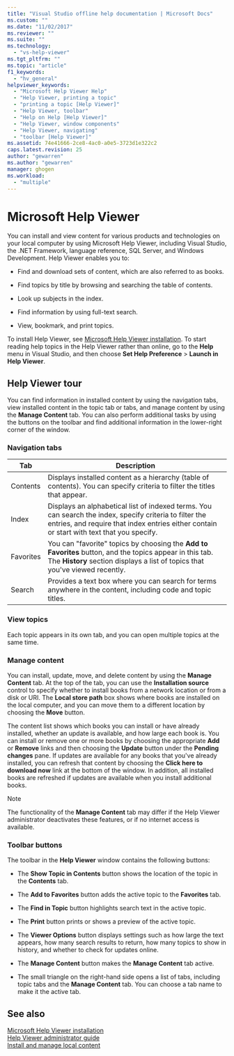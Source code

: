 ```yaml
---
title: "Visual Studio offline help documentation | Microsoft Docs"
ms.custom: ""
ms.date: "11/02/2017"
ms.reviewer: ""
ms.suite: ""
ms.technology: 
  - "vs-help-viewer"
ms.tgt_pltfrm: ""
ms.topic: "article"
f1_keywords: 
  - "hv_general"
helpviewer_keywords: 
  - "Microsoft Help Viewer Help"
  - "Help Viewer, printing a topic"
  - "printing a topic [Help Viewer]"
  - "Help Viewer, toolbar"
  - "Help on Help [Help Viewer]"
  - "Help Viewer, window components"
  - "Help Viewer, navigating"
  - "toolbar [Help Viewer]"
ms.assetid: 74e41666-2ce8-4ac0-a0e5-3723d1e322c2
caps.latest.revision: 25
author: "gewarren"
ms.author: "gewarren"
manager: ghogen
ms.workload: 
  - "multiple"
---
```

# Microsoft Help Viewer
You can install and view content for various products and technologies on your local computer by using Microsoft Help Viewer, including Visual Studio, the .NET Framework, language reference, SQL Server, and Windows Development. Help Viewer enables you to:  

-   Find and download sets of content, which are also referred to as books.  

-   Find topics by title by browsing and searching the table of contents.  

-   Look up subjects in the index.  

-   Find information by using full-text search.  

-   View, bookmark, and print topics.

To install Help Viewer, see [Microsoft Help Viewer installation](../ide/microsoft-help-viewer-installation.md). To start reading help topics in the Help Viewer rather than online, go to the **Help** menu in Visual Studio, and then choose **Set Help Preference** > **Launch in Help Viewer**.

## Help Viewer tour
You can find information in installed content by using the navigation tabs, view installed content in the topic tab or tabs, and manage content by using the **Manage Content** tab. You can also perform additional tasks by using the buttons on the toolbar and find additional information in the lower-right corner of the window.

### Navigation tabs

|Tab|Description|
|---|-----------|
|Contents|Displays installed content as a hierarchy (table of contents). You can specify criteria to filter the titles that appear.|
|Index|Displays an alphabetical list of indexed terms. You can search the index, specify criteria to filter the entries, and require that index entries either contain or start with text that you specify.|
|Favorites|You can "favorite" topics by choosing the **Add to Favorites** button, and the topics appear in this tab. The **History** section displays a list of topics that you've viewed recently.|
|Search|Provides a text box where you can search for terms anywhere in the content, including code and topic titles.|

### View topics
Each topic appears in its own tab, and you can open multiple topics at the same time.

### Manage content
You can install, update, move, and delete content by using the **Manage Content** tab. At the top of the tab, you can use the **Installation source** control to specify whether to install books from a network location or from a disk or URI. The **Local store path** box shows where books are installed on the local computer, and you can move them to a different location by choosing the **Move** button.

The content list shows which books you can install or have already installed, whether an update is available, and how large each book is. You can install or remove one or more books by choosing the appropriate **Add** or **Remove** links and then choosing the **Update** button under the **Pending changes** pane. If updates are available for any books that you've already installed, you can refresh that content by choosing the **Click here to download now** link at the bottom of the window. In addition, all installed books are refreshed if updates are available when you install additional books.

> [!NOTE]
> The functionality of the **Manage Content** tab may differ if the Help Viewer administrator deactivates these features, or if no internet access is available.

### Toolbar buttons
The toolbar in the **Help Viewer** window contains the following buttons:  

-   The **Show Topic in Contents** button shows the location of the topic in the **Contents** tab.  

-   The **Add to Favorites** button adds the active topic to the **Favorites** tab.  

-   The **Find in Topic** button highlights search text in the active topic.  

-   The **Print** button prints or shows a preview of the active topic.  

-   The **Viewer Options** button displays settings such as how large the text appears, how many search results to return, how many topics to show in history, and whether to check for updates online.  

-   The **Manage Content** button makes the **Manage Content** tab active.  

-   The small triangle on the right-hand side opens a list of tabs, including topic tabs and the **Manage Content** tab. You can choose a tab name to make it the active tab. 

## See also
[Microsoft Help Viewer installation](../ide/microsoft-help-viewer-installation.md)  
[Help Viewer administrator guide](../ide/help-viewer-administrator-guide.md)  
[Install and manage local content](../ide/install-and-manage-local-content.md)
